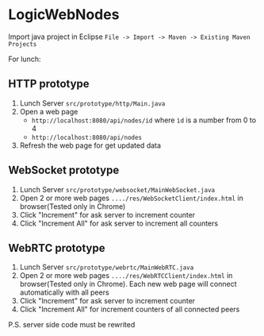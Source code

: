 # LogicWebNodes
Import java project in Eclipse
`File -> Import -> Maven -> Existing Maven Projects`

For lunch:

## HTTP prototype
1. Lunch Server `src/prototype/http/Main.java`
2. Open a web page 
    *  `http://localhost:8080/api/nodes/id` where `ìd` is a number from 0 to 4
    *  `http://localhost:8080/api/nodes`
5. Refresh the web page for get updated data


## WebSocket prototype
1. Lunch Server `src/prototype/websocket/MainWebSocket.java`
2. Open 2 or more web pages `..../res/WebSocketClient/index.html` in browser(Tested only in Chrome)
3. Click "Increment" for ask server to increment counter
4. Click "Increment All" for ask server to increment all counters

## WebRTC prototype
1. Lunch Server `src/prototype/webrtc/MainWebRTC.java`
2. Open 2 or more web pages `..../res/WebRTCClient/index.html` in browser(Tested only in Chrome).
  Each new web page will connect automatically with all peers
3. Click "Increment" for ask server to increment counter
4. Click "Increment All" for increment counters of all connected peers 

P.S. server side code must be rewrited
